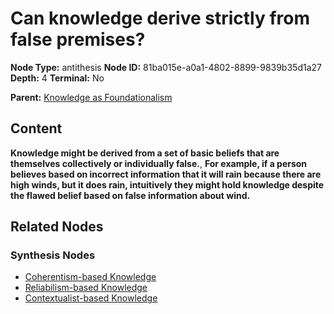 # Can knowledge derive strictly from false premises?

**Node Type:** antithesis
**Node ID:** 81ba015e-a0a1-4802-8899-9839b35d1a27
**Depth:** 4
**Terminal:** No

**Parent:** [Knowledge as Foundationalism](knowledge-as-foundationalism-synthesis-9849464e-9765-47f0-be4c-089b01535034.md)

## Content

**Knowledge might be derived from a set of basic beliefs that are themselves collectively or individually false.**, **For example, if a person believes based on incorrect information that it will rain because there are high winds, but it does rain, intuitively they might hold knowledge despite the flawed belief based on false information about wind.**

## Related Nodes

### Synthesis Nodes

- [Coherentism-based Knowledge](coherentism-based-knowledge-synthesis-cbb57222-5f32-4069-a3f1-fba347a359a1.md)
- [Reliabilism-based Knowledge](reliabilism-based-knowledge-synthesis-eefee714-f89e-4fdc-bb5a-cea5cfffc3ce.md)
- [Contextualist-based Knowledge](contextualist-based-knowledge-synthesis-713e5c94-1715-4d34-912b-634d86070787.md)
